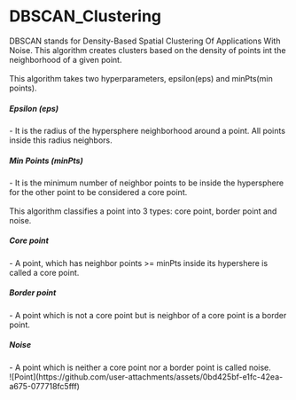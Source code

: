 # DBSCAN_Clustering
DBSCAN stands for Density-Based Spatial Clustering Of Applications With Noise. This algorithm creates clusters based on the density of points int the neighborhood of a given point.
<br>
<br>
This algorithm takes two hyperparameters, epsilon(eps) and minPts(min points). 
<br>
<h5>Epsilon (eps)</h5>- It is the radius of the hypersphere neighborhood around a point. All points inside this radius neighbors.
<br>
<h5>Min Points (minPts)</h5>- It is the minimum number of neighbor points to be inside the hypersphere for the other point to be considered a core point.
<br>
<br>
This algorithm classifies a point into 3 types: core point, border point and noise. 
<br>
<h5>Core point</h5>- A point, which has neighbor points >= minPts inside its hypershere is called a core point.
<br>
<h5>Border point</h5>- A point which is not a core point but is neighbor of a core point is a border point.
<br>
<h5>Noise</h5>- A point which is neither a core point nor a border point is called noise.
<br>
![Point](https://github.com/user-attachments/assets/0bd425bf-e1fc-42ea-a675-077718fc5fff)


